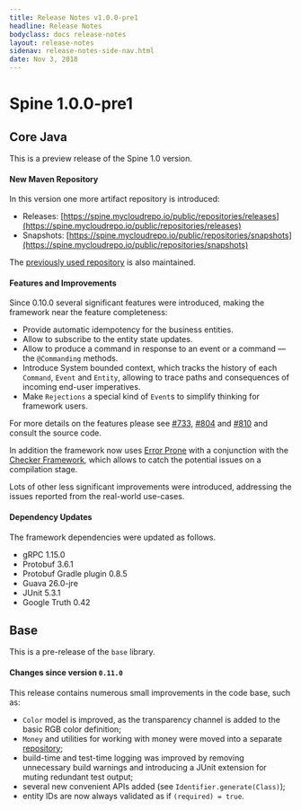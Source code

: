 ```yaml
---
title: Release Notes v1.0.0-pre1
headline: Release Notes
bodyclass: docs release-notes
layout: release-notes
sidenav: release-notes-side-nav.html
date: Nov 3, 2018
---
```


# Spine 1.0.0-pre1

## Core Java
This is a preview release of the Spine 1.0 version.

#### New Maven Repository

In this version one more artifact repository is introduced:

- Releases: [https://spine.mycloudrepo.io/public/repositories/releases](https://spine.mycloudrepo.io/public/repositories/releases)
- Snapshots: [https://spine.mycloudrepo.io/public/repositories/snapshots](https://spine.mycloudrepo.io/public/repositories/snapshots)

The [previously used repository](https://maven.teamdev.com/repository/spine/) is also maintained.

#### Features and Improvements

Since 0.10.0 several significant features were introduced, making the framework near the 
feature completeness:

- Provide automatic idempotency for the business entities.
- Allow to subscribe to the entity state updates.
- Allow to produce a command in response to an event or a command — the `@Commanding` methods.
- Introduce System bounded context, which tracks the history of each `Command`, `Event` 
and `Entity`, allowing to trace paths and consequences of incoming end-user imperatives.
- Make `Rejections` a special kind of `Event`s to simplify thinking for framework users.

For more details on the features please see [#733]({{site.core_java_repo}}/issues/733), 
[#804]({{site.core_java_repo}}/pull/804) and [#810]({{site.core_java_repo}}/pull/810) and consult 
the source code.

In addition the framework now uses [Error Prone](https://errorprone.info/) with a conjunction 
with the [Checker Framework](https://checkerframework.org/), which allows to catch the potential 
issues on a compilation stage.

Lots of other less significant improvements were introduced, addressing the issues reported 
from the real-world use-cases.

#### Dependency Updates

The framework dependencies were updated as follows.

- gRPC 1.15.0
- Protobuf 3.6.1
- Protobuf Gradle plugin 0.8.5
- Guava 26.0-jre
- JUnit 5.3.1
- Google Truth 0.42

## Base

This is a pre-release of the `base` library.

#### Changes since version `0.11.0`

This release contains numerous small improvements in the code base, such as:

- `Color` model is improved, as the transparency channel is added to the basic RGB color definition;
- `Money` and utilities for working with money were moved into a separate [repository]({{site.money_repo}});
- build-time and test-time logging was improved by removing unnecessary build warnings and 
introducing a JUnit extension for muting redundant test output;
- several new convenient APIs added (see `Identifier.generate(Class)`);
- entity IDs are now always validated as if `(required) = true`.
